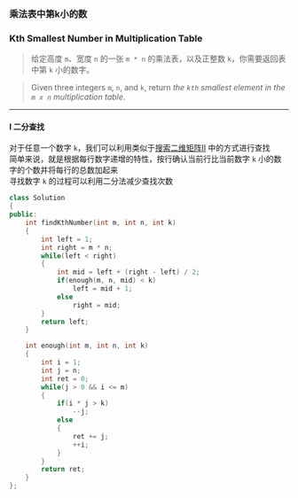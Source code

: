 ### 乘法表中第k小的数
### Kth Smallest Number in Multiplication Table

> 给定高度 `m`、宽度 `n` 的一张 `m * n` 的乘法表，以及正整数 `k`，你需要返回表中第 `k` 小的数字。  

> Given three integers `m`, `n`, and `k`, return *the `kth` smallest element in the `m x n` multiplication table*.  

----------

#### I 二分查找

对于任意一个数字 `k`，我们可以利用类似于[搜索二维矩阵II](%230240%20Search%20a%202D%20Matrix%20II%20搜索二维矩阵%20II.md)  中的方式进行查找  
简单来说，就是根据每行数字递增的特性，按行确认当前行比当前数字 `k` 小的数字的个数并将每行的总数加起来  
寻找数字 `k` 的过程可以利用二分法减少查找次数  

```cpp
class Solution 
{
public:
    int findKthNumber(int m, int n, int k) 
    {
        int left = 1;
        int right = m * n;
        while(left < right)
        {
            int mid = left + (right - left) / 2;
            if(enough(m, n, mid) < k)
                left = mid + 1;
            else
                right = mid;
        }
        return left;
    }

    int enough(int m, int n, int k)
    {
        int i = 1;
        int j = n;
        int ret = 0;
        while(j > 0 && i <= m)
        {
            if(i * j > k)
                --j;
            else
            {
                ret += j;
                ++i;
            }
        }
        return ret;
    }
};
```
